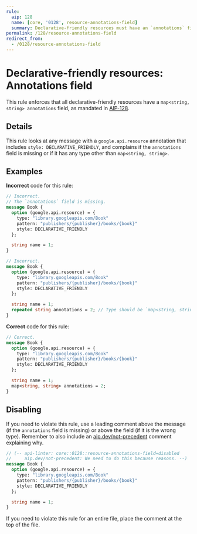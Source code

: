 ```yaml
---
rule:
  aip: 128
  name: [core, '0128', resource-annotations-field]
  summary: Declarative-friendly resources must have an `annotations` field.
permalink: /128/resource-annotations-field
redirect_from:
  - /0128/resource-annotations-field
---
```


# Declarative-friendly resources: Annotations field

This rule enforces that all declarative-friendly resources have a `map<string,
string> annotations` field, as mandated in [AIP-128][].

## Details

This rule looks at any message with a `google.api.resource` annotation that
includes `style: DECLARATIVE_FRIENDLY`, and complains if the `annotations` field
is missing or if it has any type other than `map<string, string>`.

## Examples

**Incorrect** code for this rule:

```proto
// Incorrect.
// The `annotations` field is missing.
message Book {
  option (google.api.resource) = {
    type: "library.googleapis.com/Book"
    pattern: "publishers/{publisher}/books/{book}"
    style: DECLARATIVE_FRIENDLY
  };

  string name = 1;
}
```

```proto
// Incorrect.
message Book {
  option (google.api.resource) = {
    type: "library.googleapis.com/Book"
    pattern: "publishers/{publisher}/books/{book}"
    style: DECLARATIVE_FRIENDLY
  };

  string name = 1;
  repeated string annotations = 2; // Type should be `map<string, string>`.
}
```

**Correct** code for this rule:

```proto
// Correct.
message Book {
  option (google.api.resource) = {
    type: "library.googleapis.com/Book"
    pattern: "publishers/{publisher}/books/{book}"
    style: DECLARATIVE_FRIENDLY
  };

  string name = 1;
  map<string, string> annotations = 2;
}
```

## Disabling

If you need to violate this rule, use a leading comment above the message (if
the `annotations` field is missing) or above the field (if it is the wrong
type). Remember to also include an [aip.dev/not-precedent][] comment explaining
why.

```proto
// (-- api-linter: core::0128::resource-annotations-field=disabled
//     aip.dev/not-precedent: We need to do this because reasons. --)
message Book {
  option (google.api.resource) = {
    type: "library.googleapis.com/Book"
    pattern: "publishers/{publisher}/books/{book}"
    style: DECLARATIVE_FRIENDLY
  };

  string name = 1;
}
```

If you need to violate this rule for an entire file, place the comment at the
top of the file.

[aip-128]: https://aip.dev/128
[aip.dev/not-precedent]: https://aip.dev/not-precedent
